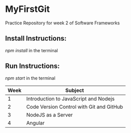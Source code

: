 # MyFirstGit 

Practice Repository for week 2 of Software Frameworks

## Install Instructions:
*npm install* in the terminal 

## Run Instructions:
*npm start* in the terminal

Week | Subject
------------ | -------------
1 | Introduction to JavaScript and Nodejs
2 | Code Version Control with Git and GitHub
3 | NodeJS as a Server
4 | Angular

